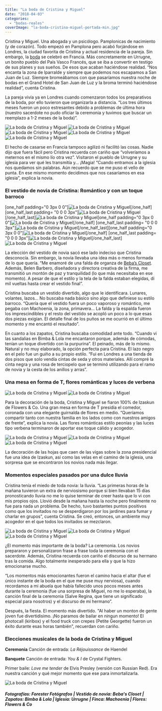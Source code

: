 ```yaml
---
title: "La boda de Cristina y Miguel"
date: "2018-04-03"
categories: 
  - "bodas-reales"
coverImage: "la-boda-cristina-miguel-portada-min.jpg"
---
```


Cristina y Miguel. Una abogada y un psicólogo. Pamplonicas de nacimiento (y de corazón). Todo empezó en Pamplona pero acabó forjándose en Londres, la ciudad favorita de Cristina y actual residencia de la pareja. Sin embargo, la [boda](https://petitpleasures.com/bodas-reales/) se celebró en Francia. Más concretamente en Urrugne, un bonito pueblo del País Vasco Francés, que se iba a convertir en testigo de sus planes y sus sueños. De esos que acaban haciéndose realidad. “Nos encanta la zona de Iparralde y siempre que podemos nos escapamos a San Juan de Luz. Siempre bromeábamos con que pasaríamos nuestra noche de bodas en el Grand Hotel de San Juan de Luz y la broma terminó haciéndose realidad”, cuenta Cristina.

La pareja vivía ya en Londres cuando comenzaron todos los preparativos de la boda, por ello tuvieron que organizarla a distancia. “Los tres últimos meses fueron un poco estresantes debido a problemas de última hora (nuestro sacerdote no pudo oficiar la ceremonia y tuvimos que buscar un reemplazo a 1-2 meses de la boda)”.

![La boda de Cristina y Miguel](/images/la-boda-de-cristina-miguel-2-min-1.jpg) ![La boda de Cristina y Miguel](/images/la-boda-de-cristina-miguel-3-min-1.jpg) ![La boda de Cristina y Miguel](/images/la-boda-de-cristina-miguel-5-min.jpg) ![La boda de Cristina y Miguel](/images/la-boda-de-cristina-miguel-6-min.jpg) ![La boda de Cristina y Miguel](/images/la-boda-de-cristina-miguel-7-min.jpg)

El hecho de casarse en Francia tampoco agilizó ni facilitó las cosas. Nadie dijo que fuera fácil pero Cristina recuerda con cariño que “volveríamos a meternos en el mismo lío otra vez”. Visitaron el pueblo de Urrugne y su iglesia para ver qué les transmitía y… ¡Magia! “Cuando entramos a la iglesia nos quedamos sin palabras. Aún recuerdo que se me puso el vello de punta. En ese mismo momento decidimos que nos casaríamos en esa iglesia”, explica la novia.

### El vestido de novia de Cristina: Romántico y con un toque barroco

\[one\_half padding="0 3px 0 0"\]![La boda de Cristina y Miguel](/images/la-boda-cristina-miguel-vestido-novia-1-min.jpg)\[/one\_half\] \[one\_half\_last padding= "0 0 0 3px"\]![La boda de Cristina y Miguel](/images/la-boda-cristina-miguel-portada-vestido-novia-2-min.jpg)\[/one\_half\_last\]![La boda de Cristina y Miguel](/images/la-boda-cristina-miguel-portada-vestido-novia-3-min.jpg)\[one\_half padding="0 3px 0 0"\]![La boda de Cristina y Miguel](/images/la-boda-cristina-miguel-portada-vestido-novia-4-min.jpg)\[/one\_half\] \[one\_half\_last padding= "0 0 0 3px"\]![La boda de Cristina y Miguel](/images/la-boda-cristina-miguel-portada-vestido-novia-5-min.jpg)\[/one\_half\_last\]\[one\_half padding="0 3px 0 0"\]![La boda de Cristina y Miguel](/images/la-boda-cristina-miguel-portada-vestido-novia-6-min.jpg)\[/one\_half\] \[one\_half\_last padding= "0 0 0 3px"\]![La boda de Cristina y Miguel](/images/la-boda-cristina-miguel-portada-vestido-novia-7-min.jpg)\[/one\_half\_last\]![La boda de Cristina y Miguel](/images/la-boda-cristina-miguel-portada-vestido-novia-8-min.jpg)

La elección del vestido de novia sacó ese lado indeciso que Cristina desconocía. Sin embargo, la novia llevaba una idea más o menos formada de lo que quería. “Me enamoré de una falda de organza de [Beba’s Closet](https://petitpleasures.com/bebas-closet-novias/). Además, Belen Barbero, diseñadora y directora creativa de la firma, me transmitió un montón de paz y tranquilidad (lo que más necesitaba en ese momento). A pesar de que el estilo y la tela de la falda estaban elegidas, di mil vueltas hasta crear el vestido final”.

Cristina buscaba un vestido divertido, algo que le identificara. Lunares, volantes, lazos… No buscaba nada básico sino algo que definiese su estilo barroco. “Quería que el vestido fuera un poco vaporoso y romántico, me pegaba con Machoenia, la zona, primavera... La falda y la espalda fueron los imprescindibles y el resto del vestido se acopló un poco a lo que esas dos piezas exigían. El detalle final de los puños se me ocurrió en el último momento y me encantó el resultado”.

En cuanto a los zapatos, Cristina buscaba comodidad ante todo. “Cuando vi las sandalias en Bimba & Lola me encantaron porque, además de cómodas, tenían un toque divertido con la purpurina”. El peinado, más de lo mismo. Natural y no muy elaborado, la opción perfecta para Cristina. El lazo negro en el pelo fue un guiño a su propio estilo. “Fui en Londres a una tienda de dos pisos que solo vendía cintas de seda y otros materiales. Allí compré la cinta negra y una rosa de terciopelo que se terminó utilizando para el ramo de novia y la cesta de los anillos y arras”.

### Una mesa en forma de T, flores románticas y luces de verbena

![La boda de Cristina y Miguel](/images/la-boda-cristina-miguel-1-min.jpg) ![La boda de Cristina y Miguel](/images/la-boda-cristina-miguel-2-min.jpg)

Para la decoración de la boda, Cristina y Miguel se fiaron 100% de Izaskun de Flowers & Co. Una gran mesa en forma de T presidía el comedor, coronada con una elegante guirnalda de flores en medio. “Queríamos compartir tanto con nuestra familia en los lados como con nuestros amigos de frente”, explica la novia. Las flores románticas estilo peonías y las luces tipo verbena terminaron de aportar ese toque cálido y acogedor.

![La boda de Cristina y Miguel](/images/la-boda-cristina-miguel-3-min.jpg) ![La boda de Cristina y Miguel](/images/la-boda-cristina-miguel-4-min.jpg)![La boda de Cristina y Miguel](/images/la-boda-de-cristina-miguel-4-min.jpg)

La decoración de las hojas que caen de las vigas sobre la zona presidencial fue una idea de Izaskun, así como las velas en el camino de la iglesia, una sorpresa que se encontraron los novios nada más llegar.

### Momentos especiales pasados por una dulce lluvia

Cristina tenía el miedo de toda novia: la lluvia. “Las primeras horas de la mañana tuvieron un extra de nerviosismo porque si bien llevaban 15 días pronosticando lluvia no me lo quise terminar de creer hasta que lo vi con mis propios ojos. Llovió desde la mañana hasta la noche pero finalmente no fue para nada un problema. De hecho, tuvo bastantes puntos positivos como que los invitados no se desperdigaron por los jardines para fumar y charlar en grupos”, cuenta Cristina. Se creó, entonces, un ambiente muy acogedor en el que todos los invitados se mezclaron.

![La boda de Cristina y Miguel](/images/la-boda-de-cristina-miguel-1-min.jpg) ![La boda de Cristina y Miguel](/images/la-boda-de-cristina-miguel-2-min.jpg) ![La boda de Cristina y Miguel](/images/la-boda-de-cristina-miguel-3-min.jpg)

¿El momento más importante de la boda? La ceremonia. Los novios prepararon y personalizaron frase a frase toda la ceremonia con el sacerdote. Además, Cristina recuerda con cariño el discurso de su hermano tras la comida. Algo totalmente inesperado para ella y que la hizo emocionarse mucho.

“Los momentos más emocionantes fueron el camino hacia el altar (fue el único instante de la boda en el que me puse muy nerviosa), cuando recordamos a mi abuela que había fallecido unos pocos meses antes durante la ceremonia (fue una sorpresa de Miguel, no me lo esperaba), la canción final de la ceremonia (Salve Regina, que tiene un significado especial para nosotros) y el discurso de mi hermano”.

Después, la fiesta. El momento más divertido. "Al haber un monton de gente joven fue divertidisimo. ¡No paramos de bailar en ningun momento! El photocall (kiribox) y el food truck con crepes (Petite Georgette) fueron un éxito durante esas horas también", recuerdan con cariño.

### Elecciones musicales de la boda de Cristina y Miguel

**Ceremonia** Canción de entrada: _La Réjouissance_ de Haendel

**Banquete** Canción de entrada: _You & I_ de Crystal Fighters.

Primer baile: _Love me tender_ de Elvis Presley (versión con Russian Red). Era nuestra canción y qué mejor momento que ese para inmortalizarla.

![La boda de Cristina y Miguel](/images/la-boda-de-cristina-miguel-final-min.jpg)

##### **Fotografías:** Forester Fotógrafos | **Vestido de novia:** Beba's Closet | **Zapatos:** Bimba & Lola | **Iglesia:** Urrugne | **Finca:** Machoenia | **Flores:** Flowers & Co
